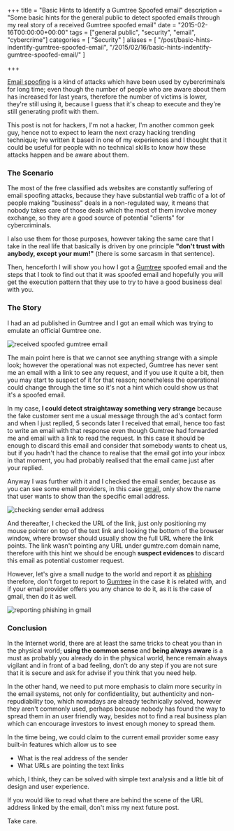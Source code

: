 +++
title = "Basic Hints to Identify a Gumtree Spoofed email"
description = "Some basic hints for the general public to detect spoofed emails through my real story of a received Gumtree spoofed email"
date = "2015-02-16T00:00:00+00:00"
tags = ["general public", "security", "email", "cybercrime"]
categories = [
  "Security"
]
aliases = [
  "/post/basic-hints-indentify-gumtree-spoofed-email",
  "/2015/02/16/basic-hints-indentify-gumtree-spoofed-email/"
]

+++

<a href="http://en.wikipedia.org/wiki/Email_spoofing" target="_blank">Email spoofing</a> is a kind of attacks which have been used by cybercriminals for long time; even though the number of people who are aware about them has increased for last years, therefore the number of victims is lower, they're still using it, because I guess that it's cheap to execute and they're still generating profit with them.

This post is not for hackers, I'm not a hacker, I'm another common geek guy, hence not to expect to learn the next crazy hacking trending technique; Ive written it based in one of my experiences and I thought that it could be useful for people with no technical skills to know how these attacks happen and be aware about them.


### The Scenario

The most of the free classified ads websites are constantly suffering of email spoofing attacks, because they have substantial web traffic of a lot of people making "business" deals in a non-regulated way, it means that nobody takes care of those deals which the most of them involve money exchange, so they are a good source of potential "clients" for cybercriminals.

I also use them for those purposes, however taking the same care that I take in the real life that basically is driven by one principle **"don't trust with anybody, except your mum!"** (there is some sarcasm in that sentence).

Then, henceforth I will show you how I got a <a href="http://gumtree.com" target="_blank" rel="nofollow">Gumtree</a> spoofed email and the steps that I took to find out that it was spoofed email and hopefully you will get the execution pattern that they use to try to have a good business deal with you.


### The Story

I had an ad published in Gumtree and I got an email which was trying to emulate an official Gumtree one.

<img src="https://s-media-cache-ak0.pinimg.com/736x/5e/a6/c0/5ea6c0641149cb9d578b07b012f24e05.jpg" alt="received spoofed gumtree email" class="graphic-medium graphic-medium-centre">

The main point here is that we cannot see anything strange with a simple look; however the operational was not expected, Gumtree has never sent me an email with a link to see any request, and if you use it quite a bit, then you may start to suspect of it for that reason; nonetheless the operational could change through the time so it's not a hint which could show us that it's a spoofed email.

In my case, __I could detect straightaway something very strange__ because the fake customer sent me a usual message through the ad's contact form and when I just replied, 5 seconds later I received that email, hence too fast to write an email with that response even though Gumtree had forwarded me and email with a link to read the request. In this case it should be enough to discard this email and consider that somebody wants to cheat us, but if you hadn't had the chance to realise that the email got into your inbox in that moment, you had probably realised that the email came just after your replied.

Anyway I was further with it and I checked the email sender, because as you can see some email providers, in this case <a href="https://www.gmail.com/" target="_blank" rel="nofollow">gmail</a>, only show the name that user wants to show than the specific email address.

<img src="https://s-media-cache-ak0.pinimg.com/originals/8f/70/0f/8f700fb44fbcec0dad6ba29394fde54b.jpg" alt="checking sender email address" class="graphic-medium graphic-medium-centre">

And thereafter, I checked the URL of the link, just only positioning my mouse pointer on top of the text link and looking the bottom of the browser window, where browser should usually show the full URL where the link points. The link wasn't pointing any URL under gumtre.com domain name, therefore with this hint we should be enough  __suspect evidences__ to discard this email as potential customer request.

However, let's give a small nudge to the world and report it as <a href="http://en.wikipedia.org/wiki/Phishing" target="_blank" rel="nofollow">phishing</a> therefore, don't forget to report to  <a href="http://help.gumtree.com/knowledgeProduct?c=Report_replies&k=Example:%20%27email%20alerts%27" target="_blank" rel="nofollow">Gumtree</a> in the case it is related with, and if your email provider offers you any chance to do it, as it is the case of gmail, then do it as well.

<img src="http://zippy.gfycat.com/ClosedPitifulHornet.gif" alt="reporting phishing in gmail" class="graphic-medium graphic-medium-centre">


### Conclusion

In the Internet world, there are at least the same tricks to cheat you than in the physical world; __using the common sense__ and __being always aware__ is a must as probably you already do in the physical world, hence remain always vigilant and in front of a bad feeling, don't do any step if you are not sure that it is secure and ask for advise if you think that you need help.

In the other hand, we need to put more emphasis to claim more security in the email systems, not only for confidentiality, but authenticity and non-repudiability too, which nowadays are already technically solved, however they aren't commonly used, perhaps because nobody has found the way to spread them in an user friendly way, besides not to find a real business plan which can encourage investors to invest enough money to spread them.

In the time being, we could claim to the current email provider some easy built-in features which allow us to see

* What is the real address of the sender
* What URLs are pointing the text links

which, I think, they can be solved with simple text analysis and a little bit of design and user experience.

If you would like to read what there are behind the scene of the URL address linked by the email, don't miss my next future post.

Take care.
